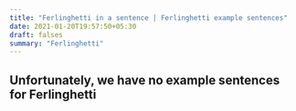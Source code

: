 ```yaml
---
title: "Ferlinghetti in a sentence | Ferlinghetti example sentences"
date: 2021-01-20T19:57:50+05:30
draft: falses
summary: "Ferlinghetti"
---
```

## Unfortunately, we have no example sentences for Ferlinghetti                 

